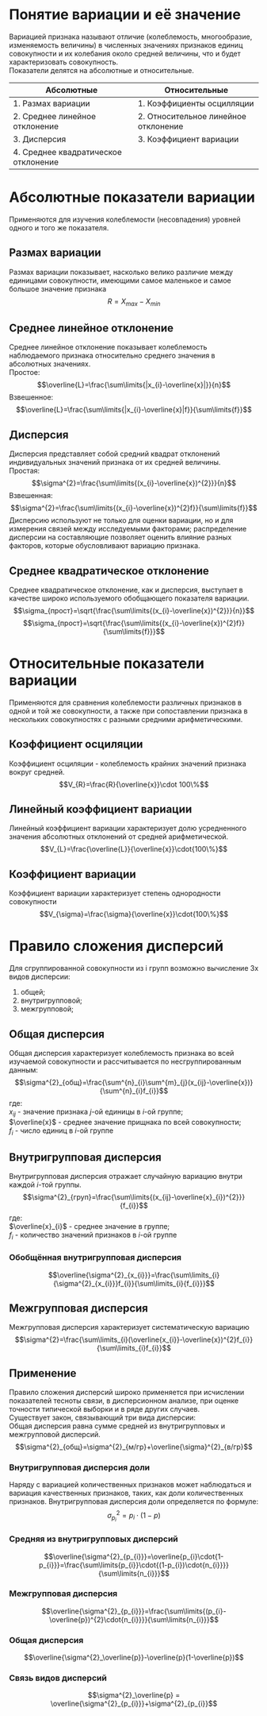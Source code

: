 # Понятие вариации и её значение
Вариацией признака называют отличие (колеблемость, многообразие, изменяемость величины) в численных значениях признаков единиц совокупности и их колебания около средней величины, что и будет характеризовать совокупность.  
Показатели делятся на абсолютные и относительные.  

| Абсолютные                     | Относительные                        |
| ------------------------------ | ------------------------------------ |
| 1. Размах вариации             | 1. Коэффициенты осцилляции           |
| 2. Среднее линейное отклонение | 2. Относительное линейное отклонение |
| 3. Дисперсия                   | 3. Коэффициент вариации              |
| 4. Среднее квадратическое отклонение                               |                                      |
# Абсолютные показатели вариации
Применяются для изучения  колеблемости (несовпадения) уровней одного и того же показателя.
## Размах вариации
Размах вариации показывает, насколько велико различие между единицами совокупности, имеющими самое маленькое и самое большое значение признака
$$R=X_{max}-X_{min}$$
## Среднее линейное отклонение
Среднее линейное отклонение показывает колеблемость наблюдаемого признака относительно среднего значения в абсолютных значениях.  
Простое:  
$$\overline{L}=\frac{\sum\limits{|x_{i}-\overline{x}|}}{n}$$
Взвешенное:  
$$\overline{L}=\frac{\sum\limits{|x_{i}-\overline{x}|f}}{\sum\limits{f}}$$
## Дисперсия
Дисперсия представляет собой средний квадрат отклонений индивидуальных значений признака от их средней величины.  
Простая:  
$$\sigma^{2}=\frac{\sum\limits{(x_{i}-\overline{x})^{2}}}{n}$$
Взвешенная:  
$$\sigma^{2}=\frac{\sum\limits{(x_{i}-\overline{x})^{2}f}}{\sum\limits{f}}$$
Дисперсию используют не только для оценки вариации, но и для измерения связей между исследуемыми факторами; распределение дисперсии на составляющие позволяет оценить влияние разных факторов, которые обусловливают вариацию признака.
## Среднее квадратическое отклонение
Среднее квадратическое отклонение, как и дисперсия, выступает в качестве широко используемого обобщающего показателя вариации.  
$$\sigma_{прост}=\sqrt{\frac{\sum\limits{(x_{i}-\overline{x})^{2}}}{n}}$$
$$\sigma_{прост}=\sqrt{\frac{\sum\limits{(x_{i}-\overline{x})^{2}f}}{\sum\limits{f}}}$$
# Относительные показатели вариации
Применяются  для сравнения  колеблемости  различных признаков в одной и той же совокупности, а также при сопоставлении признака в нескольких совокупностях с разными средними арифметическими.  
## Коэффициент осциляции
Коэффициент осциляции - колеблемость крайних значений признака вокруг средней.  
$$V_{R}=\frac{R}{\overline{x}}\cdot 100\%$$
## Линейный коэффициент вариации
Линейный коэффициент вариации характеризует долю усредненного значения абсолютных отклонений от средней арифметической.  
$$V_{L}=\frac{\overline{L}}{\overline{x}}\cdot{100\%}$$
## Коэффициент вариации
Коэффициент вариации характеризует степень однородности совокупности
$$V_{\sigma}=\frac{\sigma}{\overline{x}}\cdot{100\%}$$
# Правило сложения дисперсий
Для сгруппированной совокупности из i групп возможно вычисление 3х видов дисперсии:  
1. общей;  
2. внутригрупповой;  
3. межгрупповой;  
## Общая дисперсия
Общая дисперсия характеризует колеблемость признака во всей изучаемой совокупности и рассчитывается по несгруппированным данным:  
$$\sigma^{2}_{общ}=\frac{\sum^{n}_{i}\sum^{m}_{j}(x_{ij}-\overline{x})}{\sum^{n}_{i}f_{i}}$$
где:  
$x_{ij}$ - значение признака $j$-ой единицы в $i$-ой группе;  
$\overline{x}$ - среднее значение прищнака по всей совокупности;  
$f_{i}$ - число единиц в $i$-ой группе
## Внутригрупповая дисперсия
Внутригрупповая дисперсия отражает случайную вариацию внутри каждой $i$-той группы.  
$$\sigma^{2}_{груп}=\frac{\sum\limits{(x_{ij}-\overline{x}_{i})^{2}}}{f_{i}}$$
где:  
$\overline{x}_{i}$ - среднее значение в группе;  
$f_{i}$ - количество значений признаков в $i$-ой группе
### Обобщённая внутригрупповая дисперсия
$$\overline{\sigma^{2}_{x_{i}}}=\frac{\sum\limits_{i}{\sigma^{2}_{x_{i}}}f_{i}}{\sum\limits_{i}{f_{i}}}$$
## Межгрупповая дисперсия
Межгрупповая дисперсия характеризует систематическую вариацию
$$\sigma^{2}=\frac{\sum\limits_{i}(\overline{x_{i}}-\overline{x})^{2}f_{i}}{\sum\limits_{i}f_{i}}$$
## Применение
Правило сложения дисперсий широко применяется при исчислении показателей тесноты связи, в дисперсионном анализе, при оценке точности типической выборки и в ряде других случаев.  
Существует закон, связывающий три вида дисперсии:  
Общая дисперсия равна сумме средней из внутригрупповых и межгрупповой дисперсий.  
$$\sigma^{2}_{общ}=\sigma^{2}_{м/гр}+\overline{\sigma}^{2}_{в/гр}$$
### Внутригрупповая дисперсия доли
Наряду с вариацией количественных признаков может наблюдаться и вариация качественных признаков, таких, как доли количественных признаков.   Внутригрупповая дисперсия доли определяется по формуле:  
$$\sigma_{p_{i}}^{2}=p_{i}\cdot{(1-p)}$$
### Средняя из внутригрупповых дисперсий
$$\overline{\sigma^{2}_{p_{i}}}=\overline{p_{i}\cdot{1-p_{i}}}=\frac{\sum\limits{p_{i}}\cdot{(1-p_{i})\cdot{n_{i}}}}{\sum\limits{n_{i}}}$$
### Межгрупповая дисперсия
$$\overline{\sigma^{2}_{p_{i}}}=\frac{\sum\limits{(p_{i}-\overline{p})^{2}\cdot{n_{i}}}}{\sum\limits{n_{i}}}$$
### Общая дисперсия
$$\overline{\sigma^{2}_\overline{p}}-\overline{p}(1-\overline{p})$$
### Связь видов дисперсий
$$\sigma^{2}_\overline{p} = \overline{\sigma^{2}_{p_{i}}}+\sigma^{2}_{p_{i}}$$
